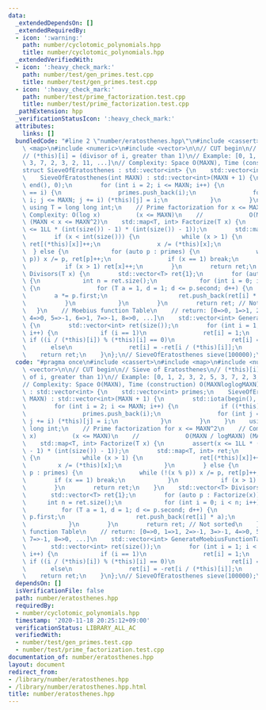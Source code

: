 ```yaml
---
data:
  _extendedDependsOn: []
  _extendedRequiredBy:
  - icon: ':warning:'
    path: number/cyclotomic_polynomials.hpp
    title: number/cyclotomic_polynomials.hpp
  _extendedVerifiedWith:
  - icon: ':heavy_check_mark:'
    path: number/test/gen_primes.test.cpp
    title: number/test/gen_primes.test.cpp
  - icon: ':heavy_check_mark:'
    path: number/test/prime_factorization.test.cpp
    title: number/test/prime_factorization.test.cpp
  _pathExtension: hpp
  _verificationStatusIcon: ':heavy_check_mark:'
  attributes:
    links: []
  bundledCode: "#line 2 \"number/eratosthenes.hpp\"\n#include <cassert>\n#include\
    \ <map>\n#include <numeric>\n#include <vector>\n\n// CUT begin\n// Sieve of Eratosthenes\n\
    // (*this)[i] = (divisor of i, greater than 1)\n// Example: [0, 1, 2, 3, 2, 5,\
    \ 3, 7, 2, 3, 2, 11, ...]\n// Complexity: Space O(MAXN), Time (construction) O(MAXNloglogMAXN)\n\
    struct SieveOfEratosthenes : std::vector<int> {\n    std::vector<int> primes;\n\
    \    SieveOfEratosthenes(int MAXN) : std::vector<int>(MAXN + 1) {\n        std::iota(begin(),\
    \ end(), 0);\n        for (int i = 2; i <= MAXN; i++) {\n            if ((*this)[i]\
    \ == i) {\n                primes.push_back(i);\n                for (int j =\
    \ i; j <= MAXN; j += i) (*this)[j] = i;\n            }\n        }\n    }\n   \
    \ using T = long long int;\n    // Prime factorization for x <= MAXN^2\n    //\
    \ Complexity: O(log x)          (x <= MAXN)\n    //             O(MAXN / logMAXN)\
    \ (MAXN < x <= MAXN^2)\n    std::map<T, int> Factorize(T x) {\n        assert(x\
    \ <= 1LL * (int(size()) - 1) * (int(size()) - 1));\n        std::map<T, int> ret;\n\
    \        if (x < int(size())) {\n            while (x > 1) {\n               \
    \ ret[(*this)[x]]++;\n                x /= (*this)[x];\n            }\n      \
    \  } else {\n            for (auto p : primes) {\n                while (!(x %\
    \ p)) x /= p, ret[p]++;\n                if (x == 1) break;\n            }\n \
    \           if (x > 1) ret[x]++;\n        }\n        return ret;\n    }\n    std::vector<T>\
    \ Divisors(T x) {\n        std::vector<T> ret{1};\n        for (auto p : Factorize(x))\
    \ {\n            int n = ret.size();\n            for (int i = 0; i < n; i++)\
    \ {\n                for (T a = 1, d = 1; d <= p.second; d++) {\n            \
    \        a *= p.first;\n                    ret.push_back(ret[i] * a);\n     \
    \           }\n            }\n        }\n        return ret; // Not sorted\n \
    \   }\n    // Moebius function Table\n    // return: [0=>0, 1=>1, 2=>-1, 3=>-1,\
    \ 4=>0, 5=>-1, 6=>1, 7=>-1, 8=>0, ...]\n    std::vector<int> GenerateMoebiusFunctionTable()\
    \ {\n        std::vector<int> ret(size());\n        for (int i = 1; i < int(size());\
    \ i++) {\n            if (i == 1)\n                ret[i] = 1;\n            else\
    \ if ((i / (*this)[i]) % (*this)[i] == 0)\n                ret[i] = 0;\n     \
    \       else\n                ret[i] = -ret[i / (*this)[i]];\n        }\n    \
    \    return ret;\n    }\n};\n// SieveOfEratosthenes sieve(100000);\n"
  code: "#pragma once\n#include <cassert>\n#include <map>\n#include <numeric>\n#include\
    \ <vector>\n\n// CUT begin\n// Sieve of Eratosthenes\n// (*this)[i] = (divisor\
    \ of i, greater than 1)\n// Example: [0, 1, 2, 3, 2, 5, 3, 7, 2, 3, 2, 11, ...]\n\
    // Complexity: Space O(MAXN), Time (construction) O(MAXNloglogMAXN)\nstruct SieveOfEratosthenes\
    \ : std::vector<int> {\n    std::vector<int> primes;\n    SieveOfEratosthenes(int\
    \ MAXN) : std::vector<int>(MAXN + 1) {\n        std::iota(begin(), end(), 0);\n\
    \        for (int i = 2; i <= MAXN; i++) {\n            if ((*this)[i] == i) {\n\
    \                primes.push_back(i);\n                for (int j = i; j <= MAXN;\
    \ j += i) (*this)[j] = i;\n            }\n        }\n    }\n    using T = long\
    \ long int;\n    // Prime factorization for x <= MAXN^2\n    // Complexity: O(log\
    \ x)          (x <= MAXN)\n    //             O(MAXN / logMAXN) (MAXN < x <= MAXN^2)\n\
    \    std::map<T, int> Factorize(T x) {\n        assert(x <= 1LL * (int(size())\
    \ - 1) * (int(size()) - 1));\n        std::map<T, int> ret;\n        if (x < int(size()))\
    \ {\n            while (x > 1) {\n                ret[(*this)[x]]++;\n       \
    \         x /= (*this)[x];\n            }\n        } else {\n            for (auto\
    \ p : primes) {\n                while (!(x % p)) x /= p, ret[p]++;\n        \
    \        if (x == 1) break;\n            }\n            if (x > 1) ret[x]++;\n\
    \        }\n        return ret;\n    }\n    std::vector<T> Divisors(T x) {\n \
    \       std::vector<T> ret{1};\n        for (auto p : Factorize(x)) {\n      \
    \      int n = ret.size();\n            for (int i = 0; i < n; i++) {\n      \
    \          for (T a = 1, d = 1; d <= p.second; d++) {\n                    a *=\
    \ p.first;\n                    ret.push_back(ret[i] * a);\n                }\n\
    \            }\n        }\n        return ret; // Not sorted\n    }\n    // Moebius\
    \ function Table\n    // return: [0=>0, 1=>1, 2=>-1, 3=>-1, 4=>0, 5=>-1, 6=>1,\
    \ 7=>-1, 8=>0, ...]\n    std::vector<int> GenerateMoebiusFunctionTable() {\n \
    \       std::vector<int> ret(size());\n        for (int i = 1; i < int(size());\
    \ i++) {\n            if (i == 1)\n                ret[i] = 1;\n            else\
    \ if ((i / (*this)[i]) % (*this)[i] == 0)\n                ret[i] = 0;\n     \
    \       else\n                ret[i] = -ret[i / (*this)[i]];\n        }\n    \
    \    return ret;\n    }\n};\n// SieveOfEratosthenes sieve(100000);\n"
  dependsOn: []
  isVerificationFile: false
  path: number/eratosthenes.hpp
  requiredBy:
  - number/cyclotomic_polynomials.hpp
  timestamp: '2020-11-18 20:25:12+09:00'
  verificationStatus: LIBRARY_ALL_AC
  verifiedWith:
  - number/test/gen_primes.test.cpp
  - number/test/prime_factorization.test.cpp
documentation_of: number/eratosthenes.hpp
layout: document
redirect_from:
- /library/number/eratosthenes.hpp
- /library/number/eratosthenes.hpp.html
title: number/eratosthenes.hpp
---
```

